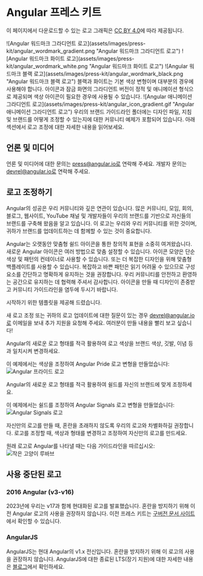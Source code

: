 # Angular 프레스 키트

이 페이지에서 다운로드할 수 있는 로고 그래픽은 [CC BY 4.0](https://creativecommons.org/licenses/by/4.0/)에 따라 제공됩니다.

<docs-card-container>
  <docs-card title="Angular 로고" href="https://drive.google.com/drive/folders/1IgcAwLDVZUz8ycnFa7T4_H6B4V4LhYUQ?usp=sharing" link="Google Drive에서 다운로드">
    ![Angular 워드마크 그라디언트 로고](assets/images/press-kit/angular_wordmark_gradient.png "Angular 워드마크 그라디언트 로고")
    ![Angular 워드마크 화이트 로고](assets/images/press-kit/angular_wordmark_white.png "Angular 워드마크 화이트 로고")
    ![Angular 워드마크 블랙 로고](assets/images/press-kit/angular_wordmark_black.png "Angular 워드마크 블랙 로고")
    블랙과 화이트는 기본 색상 변형이며 대부분의 경우에 사용해야 합니다. 아이콘과 잠금 화면의 그라디언트 버전이 정적 및 애니메이션 형식으로 제공되며 색상 아이콘이 필요한 경우에 사용될 수 있습니다.
  </docs-card>
  <docs-card title="브랜드 가이드라인" href="https://drive.google.com/drive/folders/1gD5-kamfribnib6TH4-aqVZxjYaDZlCg?usp=drive_link" link="Google Drive에서 다운로드">
    ![Angular 애니메이션 그라디언트 로고](assets/images/press-kit/angular_icon_gradient.gif "Angular 애니메이션 그라디언트 로고")
    우리의 브랜드 가이드라인 폴더에는 디자인 파일, 지침 및 브랜드를 어떻게 조정할 수 있는지에 대한 커뮤니티 예제가 포함되어 있습니다.
    아래 섹션에서 로고 조정에 대한 자세한 내용을 읽어보세요.
  </docs-card>
</docs-card-container>

## 언론 및 미디어

언론 및 미디어에 대한 문의는 press@angular.io로 연락해 주세요. 개발자 문의는 devrel@angular.io로 연락해 주세요.

## 로고 조정하기

Angular의 성공은 우리 커뮤니티와 깊은 연관이 있습니다. 많은 커뮤니티, 모임, 회의, 블로그, 웹사이트, YouTube 채널 및 개발자들이 우리의 브랜드를 기반으로 자신들의 브랜드를 구축해 왔음을 알고 있습니다. 이 로고는 우리와 우리 커뮤니티를 위한 것이며, 귀하가 브랜드를 업데이트하는 데 함께할 수 있는 것이 중요합니다.

Angular는 오랫동안 맞춤형 쉴드 아이콘을 통한 창의적 표현을 소중히 여겨왔습니다. 새로운 Angular 아이콘은 여러 방법으로 맞춤 설정할 수 있습니다. 아이콘 모양은 단순 색상 및 패턴의 컨테이너로 사용할 수 있습니다. 또는 더 복잡한 디자인을 위해 맞춤형 백플레이트를 사용할 수 있습니다. 복잡하고 바쁜 패턴은 읽기 어려울 수 있으므로 구성 요소를 간단하고 명확하게 유지하는 것을 권장합니다. 우리 커뮤니티를 안전하고 환영하는 공간으로 유지하는 데 협력해 주셔서 감사합니다. 아이콘을 만들 때 디자인이 존중받고 커뮤니티 가이드라인을 염두에 두시기 바랍니다.

시작하기 위한 템플릿을 제공해 드렸습니다.

새 로고 조정 또는 귀하의 로고 업데이트에 대한 질문이 있는 경우 devrel@angular.io로 이메일을 보내 추가 지원을 요청해 주세요. 여러분이 만들 내용을 빨리 보고 싶습니다!

<docs-workflow>

<docs-step title="로고 색상을 자신만의 색상으로 조정하기">
Angular의 새로운 로고 형태를 적극 활용하여 로고 색상을 브랜드 색상, 깃발, 이념 등과 일치시켜 변경하세요.

이 예제에서는 색상을 조정하여 Angular Pride 로고 변형을 만들었습니다:
![Angular 프라이드 로고](assets/images/press-kit/angular_pride.png#small "Angular 프라이드 로고")
</docs-step>

<docs-step title="로고 형태를 자신만의 형태로 조정하기">
Angular의 새로운 로고 형태를 적극 활용하여 쉴드를 자신의 브랜드에 맞게 조정하세요.

이 예제에서는 쉴드를 조정하여 Angular Signals 로고 변형을 만들었습니다:
![Angular Signals 로고](assets/images/press-kit/angular_signals.png#medium "Angular Signals 로고")
</docs-step>

<docs-step title="Angular 브랜드 사용의 주의사항">
자신만의 로고를 만들 때, 혼란을 초래하지 않도록 우리의 로고와 차별화하길 권장합니다. 로고를 조정할 때, 색상과 형태를 변경하고 조정하여 자신만의 로고를 만드세요.
  
원래 로고로 Angular를 나타낼 때는 다음 가이드라인을 따르십시오:
![작은 고양이 루바브](assets/images/press-kit/do_and_dont.png "작은 고양이 루바브")
</docs-step>

</docs-workflow>

## 사용 중단된 로고

### 2016 Angular (v3-v16)

2023년에 우리는 v17과 함께 현대화된 로고를 발표했습니다. 혼란을 방지하기 위해 이전 Angular 로고의 사용을 권장하지 않습니다. 이전 프레스 키트는 [구버전 문서 사이트](https://angular.io/presskit)에서 확인할 수 있습니다.

### AngularJS

AngularJS는 현대 Angular의 v1.x 전신입니다. 혼란을 방지하기 위해 이 로고의 사용을 권장하지 않습니다.
AngularJS에 대한 종료된 LTS(장기 지원)에 대한 자세한 내용은 [블로그](https://blog.angular.dev/discontinued-long-term-support-for-angularjs-cc066b82e65a)에서 확인하세요.